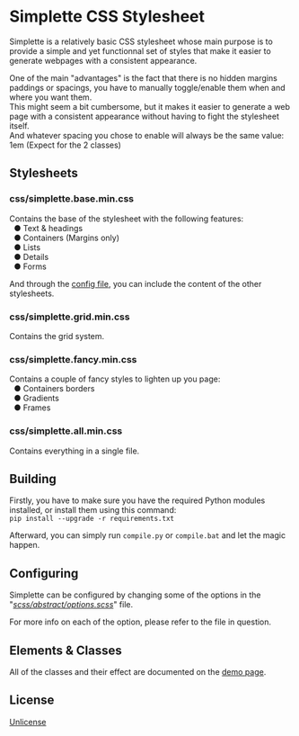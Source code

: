 # Simplette CSS Stylesheet

Simplette is a relatively basic CSS stylesheet whose main purpose is to provide a simple and yet functionnal set of styles that make it easier to generate webpages with a consistent appearance.

One of the main "advantages" is the fact that there is no hidden margins paddings or spacings, you have to manually toggle/enable them when and where you want them.<br>
This might seem a bit cumbersome, but it makes it easier to generate a web page with a consistent appearance without having to fight the stylesheet itself.<br>
And whatever spacing you chose to enable will always be the same value: 1em (Expect for the 2 classes)</p>

## Stylesheets

### css/simplette.base.min.css
Contains the base of the stylesheet with the following features:<br>
&nbsp;&nbsp;● Text & headings<br>
&nbsp;&nbsp;● Containers (Margins only)<br>
&nbsp;&nbsp;● Lists<br>
&nbsp;&nbsp;● Details<br>
&nbsp;&nbsp;● Forms

And through the [config file](scss/abstract/options.scss), you can include the content of the other stylesheets.

### css/simplette.grid.min.css
Contains the grid system.

### css/simplette.fancy.min.css
Contains a couple of fancy styles to lighten up you page:<br>
&nbsp;&nbsp;● Containers borders<br>
&nbsp;&nbsp;● Gradients<br>
&nbsp;&nbsp;● Frames

### css/simplette.all.min.css
Contains everything in a single file.

## Building

Firstly, you have to make sure you have the required Python modules installed, or install them using this command:<br>
`pip install --upgrade -r requirements.txt`

Afterward, you can simply run `compile.py` or `compile.bat` and let the magic happen.

## Configuring

Simplette can be configured by changing some of the options in the "*[scss/abstract/options.scss](scss/abstract/options.scss)*" file.

For more info on each of the option, please refer to the file in question.

## Elements & Classes

All of the classes and their effect are documented on the [demo page](https://aziascreations.github.io/Simplette-CSS-Stylesheet/).

## License

[Unlicense](LICENSE)
